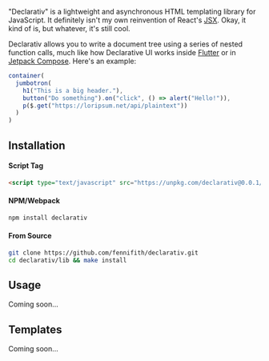 "Declarativ" is a lightweight and asynchronous HTML templating library for JavaScript. It definitely isn't my own reinvention of React's [JSX](https://reactjs.org/docs/introducing-jsx.html). Okay, it kind of is, but whatever, it's still cool.

Declarativ allows you to write a document tree using a series of nested function calls, much like how Declarative UI works inside [Flutter](https://flutter.dev/docs/get-started/flutter-for/declarative#how-to-change-ui-in-a-declarative-framework) or in [Jetpack Compose](https://developer.android.com/jetpack/compose). Here's an example:

```js
container(
  jumbotron(
    h1("This is a big header."),
    button("Do something").on("click", () => alert("Hello!")),
    p($.get("https://loripsum.net/api/plaintext"))
  )
)
```

## Installation

#### Script Tag

```html
<script type="text/javascript" src="https://unpkg.com/declarativ@0.0.1/declarativ.min.js"></script>
```

#### NPM/Webpack

```sh
npm install declarativ
```

#### From Source

```sh
git clone https://github.com/fennifith/declarativ.git
cd declarativ/lib && make install
```

## Usage

Coming soon...

## Templates

Coming soon...

